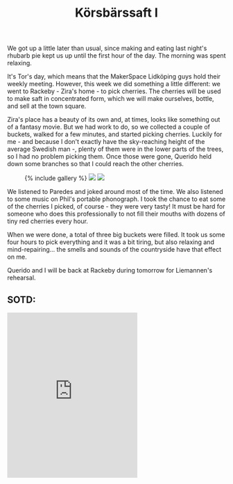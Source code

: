 ﻿---
title: "Körsbärssaft I"
comments: true
categories:
    - blog
tags:
    - blog
    - life
    - du gamla du fria   
gallery:
    - url: https://github.com/dotMargui/blog/blob/master/assets/photos/20180726_cherries.jpg?raw=true
    - image-path: https://github.com/dotMargui/blog/blob/master/assets/photos/20180726_cherries.jpg?raw=true
    - url: https://github.com/dotMargui/blog/blob/master/assets/photos/20180726_music.jpeg?raw=true
    - image-path: https://github.com/dotMargui/blog/blob/master/assets/photos/20180726_music.jpeg?raw=true
---

We got up a little later than usual, since making and eating last night's rhubarb pie kept us up until the first hour of the day. The morning was spent relaxing. 

It's Tor's day, which means that the MakerSpace Lidköping guys hold their weekly meeting. However, this week we did something a little different: we went to Rackeby - Zira's home - to pick cherries. The cherries will be used to make saft in concentrated form, which we will make ourselves, bottle, and sell at the town square. 

Zira's place has a beauty of its own and, at times, looks like something out of a fantasy movie. But we had work to do, so we collected a couple of buckets, walked for a few minutes, and started picking cherries. Luckily for me - and because I don't exactly have the sky-reaching height of the average Swedish man -, plenty of them were in the lower parts of the trees, so I had no problem picking them. Once those were gone, Querido held down some branches so that I could reach the other cherries. 

<figure class="half">
{% include gallery %}
    <a  href="https://github.com/dotMargui/blog/blob/master/assets/photos/20180726_cherries.jpg?raw=true">
    <img  src="https://github.com/dotMargui/blog/blob/master/assets/photos/20180726_cherries.jpg?raw=true"></a>
    <a  href="https://github.com/dotMargui/blog/blob/master/assets/photos/20180726_music.jpeg?raw=true">
    <img  src=" https://github.com/dotMargui/blog/blob/master/assets/photos/20180726_music.jpeg?raw=true"></a>
</figure>

We listened to Paredes and joked around most of the time. We also listened to some music on Phil's portable phonograph. I took the chance to eat some of the cherries I picked, of course - they were very tasty! It must be hard for someone who does this professionally to not fill their mouths with dozens of tiny red cherries every hour. 

When we were done, a total of three big buckets were filled. It took us some four hours to pick everything and it was a bit tiring, but also relaxing and mind-repairing... the smells and sounds of the countryside have that effect on me. 

Querido and I will be back at Rackeby during tomorrow for Liemannen's rehearsal. 

## SOTD:
<iframe src="https://open.spotify.com/embed/track/38YCS3Lqyw8ipiJds4P3bJ" width="300" height="380" frameborder="0" allowtransparency="true" allow="encrypted-media"></iframe>

